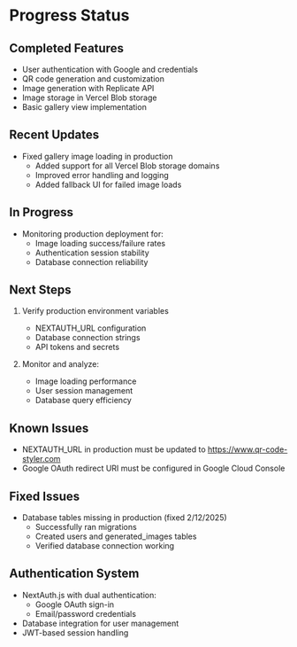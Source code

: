 # Progress Status

## Completed Features
- User authentication with Google and credentials
- QR code generation and customization
- Image generation with Replicate API
- Image storage in Vercel Blob storage
- Basic gallery view implementation

## Recent Updates
- Fixed gallery image loading in production
  - Added support for all Vercel Blob storage domains
  - Improved error handling and logging
  - Added fallback UI for failed image loads

## In Progress
- Monitoring production deployment for:
  - Image loading success/failure rates
  - Authentication session stability
  - Database connection reliability

## Next Steps
1. Verify production environment variables
   - NEXTAUTH_URL configuration
   - Database connection strings
   - API tokens and secrets

2. Monitor and analyze:
   - Image loading performance
   - User session management
   - Database query efficiency

## Known Issues
- NEXTAUTH_URL in production must be updated to https://www.qr-code-styler.com
- Google OAuth redirect URI must be configured in Google Cloud Console

## Fixed Issues
- Database tables missing in production (fixed 2/12/2025)
  - Successfully ran migrations
  - Created users and generated_images tables
  - Verified database connection working

## Authentication System
- NextAuth.js with dual authentication:
  - Google OAuth sign-in
  - Email/password credentials
- Database integration for user management
- JWT-based session handling
